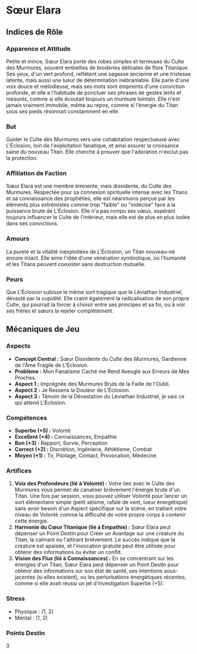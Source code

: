 # Sœur Elara

## Indices de Rôle

### Apparence et Attitude
Petite et mince, Sœur Elara porte des robes simples et terreuses du Culte des Murmures, souvent embellies de broderies délicates de flore Titanique. Ses yeux, d'un vert profond, reflètent une sagesse ancienne et une tristesse latente, mais aussi une lueur de détermination inébranlable. Elle parle d'une voix douce et mélodieuse, mais ses mots sont empreints d'une conviction profonde, et elle a l'habitude de ponctuer ses phrases de gestes lents et mesurés, comme si elle écoutait toujours un murmure lointain. Elle n'est jamais vraiment immobile, même au repos, comme si l'énergie du Titan sous ses pieds résonnait constamment en elle.

### But
Guider le Culte des Murmures vers une cohabitation respectueuse avec L'Éclosion, loin de l'exploitation fanatique, et ainsi assurer la croissance saine du nouveau Titan. Elle cherche à prouver que l'adoration n'exclut pas la protection.

### Affiliation de Faction
Sœur Elara est une membre éminente, mais dissidente, du Culte des Murmures. Respectée pour sa connexion spirituelle intense avec les Titans et sa connaissance des prophéties, elle est néanmoins perçue par les éléments plus extrémistes comme trop "faible" ou "indécise" face à la puissance brute de L'Éclosion. Elle n'a pas rompu ses vœux, espérant toujours influencer le Culte de l'intérieur, mais elle est de plus en plus isolée dans ses convictions.

### Amours
La pureté et la vitalité inexploitées de L'Éclosion, un Titan nouveau-né encore intact. Elle aime l'idée d'une vénération symbiotique, où l'humanité et les Titans peuvent coexister sans destruction mutuelle.

### Peurs
Que L'Éclosion subisse le même sort tragique que le Léviathan Industriel, dévasté par la cupidité. Elle craint également la radicalisation de son propre Culte, qui pourrait la forcer à choisir entre ses principes et sa foi, ou à voir ses frères et sœurs la rejeter complètement.

## Mécaniques de Jeu

### Aspects
*   **Concept Central :** Sœur Dissidente du Culte des Murmures, Gardienne de l'Âme Fragile de L'Éclosion.
*   **Problème :** Mon Fanatisme Caché me Rend Aveugle aux Erreurs de Mes Proches.
*   **Aspect 1 :** Imprégnée des Murmures Bruts de la Faille de l'Oubli.
*   **Aspect 2 :** Je Ressens la Douleur de L'Éclosion.
*   **Aspect 3 :** Témoin de la Dévastation du Léviathan Industriel, je sais ce qui attend L'Éclosion.

### Compétences
*   **Superbe (+5) :** Volonté
*   **Excellent (+4) :** Connaissances, Empathie
*   **Bon (+3) :** Rapport, Survie, Perception
*   **Correct (+2) :** Discrétion, Ingénierie, Athlétisme, Combat
*   **Moyen (+1) :** Tir, Pilotage, Contact, Provocation, Médecine

### Artifices
1.  **Voix des Profondeurs (lié à Volonté) :** Votre lien avec le Culte des Murmures vous permet de canaliser brièvement l'énergie brute d'un Titan. Une fois par session, vous pouvez utiliser Volonté pour lancer un sort élémentaire simple (petit séisme, rafale de vent, lueur énergétique) sans avoir besoin d'un Aspect spécifique sur la scène, en traitant votre niveau de Volonté comme la difficulté de votre propre corps à contenir cette énergie.
2.  **Harmonie du Cœur Titanique (lié à Empathie) :** Sœur Elara peut dépenser un Point Destin pour Créer un Avantage sur une créature du Titan, la calmant ou l'attirant brièvement. Le succès indique que la créature est apaisée, et l'invocation gratuite peut être utilisée pour obtenir des informations ou éviter un conflit.
3.  **Vision des Flux (lié à Connaissances) :** En se concentrant sur les énergies d'un Titan, Sœur Elara peut dépenser un Point Destin pour obtenir des informations sur son état de santé, ses intentions sous-jacentes (si elles existent), ou les perturbations énergétiques récentes, comme si elle avait réussi un jet d'Investigation Superbe (+5).

### Stress
*   Physique : (1, 2)
*   Mental : (1, 2)

### Points Destin
3